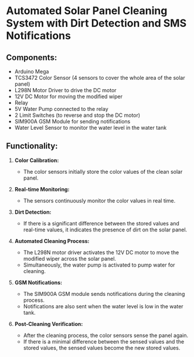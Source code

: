 # Automated Solar Panel Cleaning System with Dirt Detection and SMS Notifications

## Components:

- Arduino Mega
- TCS3472 Color Sensor (4 sensors to cover the whole area of the solar panel)
- L298N Motor Driver to drive the DC motor
- 12V DC Motor for moving the modified wiper
- Relay
- 5V Water Pump connected to the relay
- 2 Limit Switches (to reverse and stop the DC motor)
- SIM900A GSM Module for sending notifications
- Water Level Sensor to monitor the water level in the water tank

## Functionality:

1. **Color Calibration:**

   - The color sensors initially store the color values of the clean solar panel.

2. **Real-time Monitoring:**

   - The sensors continuously monitor the color values in real time.

3. **Dirt Detection:**

   - If there is a significant difference between the stored values and real-time values, it indicates the presence of dirt on the solar panel.

4. **Automated Cleaning Process:**

   - The L298N motor driver activates the 12V DC motor to move the modified wiper across the solar panel.
   - Simultaneously, the water pump is activated to pump water for cleaning.

5. **GSM Notifications:**

   - The SIM900A GSM module sends notifications during the cleaning process.
   - Notifications are also sent when the water level is low in the water tank.

6. **Post-Cleaning Verification:**
   - After the cleaning process, the color sensors sense the panel again.
   - If there is a minimal difference between the sensed values and the stored values, the sensed values become the new stored values.
